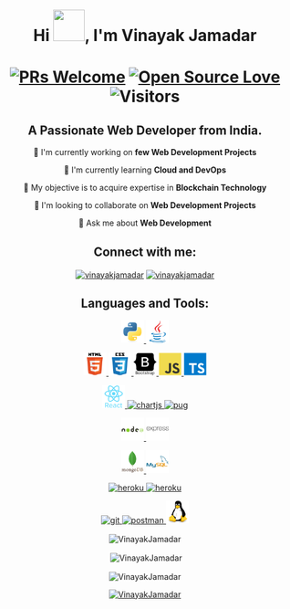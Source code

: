 <h1 align="center">Hi <img src="https://github.com/mitul3737/mitul3737/blob/main/Wave.gif" height="55px" width="55px">, I'm Vinayak Jamadar</h1>

<h1 align="center">
  
  [![PRs Welcome](https://img.shields.io/badge/PRs-welcome-brightgreen.svg?style=flat&logo=github)](https://github.com/VinayakJamadar)
  [![Open Source Love](https://badges.frapsoft.com/os/v2/open-source.svg?v=103)](https://github.com/VinayakJamadar)
  <img alt="Visitors" src="https://komarev.com/ghpvc/?username=VinayakJamadar&style=flat&labelColor=black&logo=github&label=PROFILE+VIEWS&color=29bf12"/>
</h1>



<!-- <p align="center"> <img src="https://komarev.com/ghpvc/?username=VinayakJamadar&label=Profile%20views&color=0e75b6&style=flat" alt="VinayakJamadar" /> </p> -->

<h2 align="center">A Passionate Web Developer from India.</h2>

<p align="center"> 🔭 I'm currently working on <b>few Web Development Projects</b> </p>

<p align="center"> 🌱 I'm currently learning <b>Cloud and DevOps</b> </p>

<p align="center"> 🔮 My objective is to acquire expertise in <b>Blockchain Technology</b> </p>

<p align="center"> 👯 I'm looking to collaborate on <b>Web Development Projects</b> </p>

<p align="center"> 💬 Ask me about <b>Web Development</b> </p>

<h2 align="center">Connect with me:</h2>
<p align="center">
<a href="https://stackoverflow.com/users/20006716/vinayak-jamadar" target="blank"><img align="center" src="https://raw.githubusercontent.com/rahuldkjain/github-profile-readme-generator/master/src/images/icons/Social/stack-overflow.svg" alt="vinayakjamadar" height="30" width="40" /></a>
<a href="https://www.linkedin.com/in/vinayakjamadar/" target="blank"><img align="center" src="https://raw.githubusercontent.com/rahuldkjain/github-profile-readme-generator/master/src/images/icons/Social/linked-in-alt.svg" alt="vinayakjamadar" height="30" width="40" /></a>
</p>

<h2 align="center">Languages and Tools:</h2>
<p align="center"> <a href="https://www.python.org" target="_blank" rel="noreferrer"> <img src="https://raw.githubusercontent.com/devicons/devicon/master/icons/python/python-original.svg" alt="python" width="40" height="40"/> </a> <a href="https://www.java.com" target="_blank" rel="noreferrer"> <img src="https://raw.githubusercontent.com/devicons/devicon/master/icons/java/java-original.svg" alt="java" width="40" height="40"/> </a></p>
<p align="center"> <a href="https://www.w3.org/html/" target="_blank" rel="noreferrer"> <img src="https://raw.githubusercontent.com/devicons/devicon/master/icons/html5/html5-original-wordmark.svg" alt="html5" width="40" height="40"/> </a> <a href="https://www.w3schools.com/css/" target="_blank" rel="noreferrer"> <img src="https://raw.githubusercontent.com/devicons/devicon/master/icons/css3/css3-original-wordmark.svg" alt="css3" width="40" height="40"/> </a> <a href="https://getbootstrap.com" target="_blank" rel="noreferrer"> <img src="https://raw.githubusercontent.com/devicons/devicon/master/icons/bootstrap/bootstrap-plain-wordmark.svg" alt="bootstrap" width="40" height="40"/> </a> <a href="https://developer.mozilla.org/en-US/docs/Web/JavaScript" target="_blank" rel="noreferrer"> <img src="https://raw.githubusercontent.com/devicons/devicon/master/icons/javascript/javascript-original.svg" alt="javascript" width="40" height="40"/> </a> <a href="https://www.typescriptlang.org/" target="_blank" rel="noreferrer"> <img src="https://raw.githubusercontent.com/devicons/devicon/master/icons/typescript/typescript-original.svg" alt="typescript" width="40" height="40"/> </a> </p>
<p align="center"> <a href="https://reactjs.org/" target="_blank" rel="noreferrer"> <img src="https://raw.githubusercontent.com/devicons/devicon/master/icons/react/react-original-wordmark.svg" alt="react" width="40" height="40"/> </a> <a href="https://www.chartjs.org" target="_blank" rel="noreferrer"> <img src="https://www.chartjs.org/media/logo-title.svg" alt="chartjs" width="40" height="40"/> </a> <a href="https://pugjs.org" target="_blank" rel="noreferrer"> <img src="https://cdn.worldvectorlogo.com/logos/pug.svg" alt="pug" width="40" height="40"/> </a> </p>
<p align="center"> <a href="https://nodejs.org" target="_blank" rel="noreferrer"> <img src="https://raw.githubusercontent.com/devicons/devicon/master/icons/nodejs/nodejs-original-wordmark.svg" alt="nodejs" width="40" height="40"/> </a> <a href="https://expressjs.com" target="_blank" rel="noreferrer"> <img src="https://raw.githubusercontent.com/devicons/devicon/master/icons/express/express-original-wordmark.svg" alt="express" width="40" height="40"/> </a> </p>
<p align="center"> <a href="https://www.mongodb.com/" target="_blank" rel="noreferrer"> <img src="https://raw.githubusercontent.com/devicons/devicon/master/icons/mongodb/mongodb-original-wordmark.svg" alt="mongodb" width="40" height="40"/> </a> <a href="https://www.mysql.com/" target="_blank" rel="noreferrer"> <img src="https://raw.githubusercontent.com/devicons/devicon/master/icons/mysql/mysql-original-wordmark.svg" alt="mysql" width="40" height="40"/> </a> </p>
<p align="center"> <a href="https://heroku.com" target="_blank" rel="noreferrer"> <img src="https://www.vectorlogo.zone/logos/heroku/heroku-icon.svg" alt="heroku" width="40" height="40"/> </a> <a href="https://netlify.com" target="_blank" rel="noreferrer"> <img src="https://www.vectorlogo.zone/logos/netlify/netlify-icon.svg" alt="heroku" width="40" height="40"/> </a></p> 
<p align="center"> <a href="https://git-scm.com/" target="_blank" rel="noreferrer"> <img src="https://www.vectorlogo.zone/logos/git-scm/git-scm-icon.svg" alt="git" width="40" height="40"/> </a> <a href="https://postman.com" target="_blank" rel="noreferrer"> <img src="https://www.vectorlogo.zone/logos/getpostman/getpostman-icon.svg" alt="postman" width="40" height="40"/> </a> <a href="https://www.linux.org/" target="_blank" rel="noreferrer"> <img src="https://raw.githubusercontent.com/devicons/devicon/master/icons/linux/linux-original.svg" alt="linux" width="40" height="40"/> </a> </p> 

<p align="center"><img align="center" src="https://github-readme-stats.vercel.app/api/top-langs?username=VinayakJamadar&show_icons=true&locale=en&layout=compact" alt="VinayakJamadar" /></p>

<p align="center">&nbsp;<img align="center" src="https://github-readme-stats.vercel.app/api?username=VinayakJamadar&show_icons=true&locale=en" alt="VinayakJamadar" /></p>

<p align="center"><img align="center" src="https://github-readme-streak-stats.herokuapp.com/?user=VinayakJamadar&" alt="VinayakJamadar" /></p>

<p align="center"> <a href="https://github.com/ryo-ma/github-profile-trophy"><img src="https://github-profile-trophy.vercel.app/?username=VinayakJamadar" alt="VinayakJamadar" /></a> </p>
